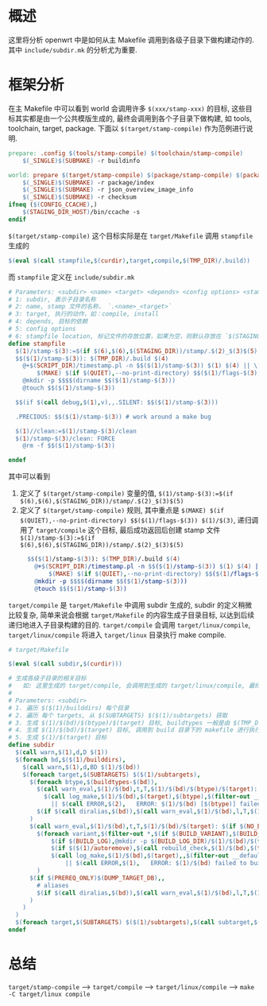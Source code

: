 # 概述

这里将分析 openwrt 中是如何从主 Makefile 调用到各级子目录下做构建动作的. 其中 `include/subdir.mk` 的分析尤为重要.

# 框架分析

在主 Makefile 中可以看到 world 会调用许多 `$(xxx/stamp-xxx)` 的目标, 这些目标其实都是由一个公共模版生成的, 最终会调用到各个子目录下做构建, 如 tools, toolchain, target, package. 下面以 `$(target/stamp-compile)` 作为范例进行说明.

```makefile
prepare: .config $(tools/stamp-compile) $(toolchain/stamp-compile)
	$(_SINGLE)$(SUBMAKE) -r buildinfo

world: prepare $(target/stamp-compile) $(package/stamp-compile) $(package/stamp-install) $(target/stamp-install) FORCE
	$(_SINGLE)$(SUBMAKE) -r package/index
	$(_SINGLE)$(SUBMAKE) -r json_overview_image_info
	$(_SINGLE)$(SUBMAKE) -r checksum
ifneq ($(CONFIG_CCACHE),)
	$(STAGING_DIR_HOST)/bin/ccache -s
endif
```

`$(target/stamp-compile)` 这个目标实际是在 `target/Makefile` 调用 `stampfile` 生成的

```makefile
$(eval $(call stampfile,$(curdir),target,compile,$(TMP_DIR)/.build))
```

而 `stampfile` 定义在 `include/subdir.mk`

```makefile
# Parameters: <subdir> <name> <target> <depends> <config options> <stampfile location>
# 1: subdir, 表示子目录名称
# 2: name, stamp 文件的名称， `.<name>_<target>`
# 3: target, 执行的动作，如：compile, install
# 4: depends, 目标的依赖
# 5: config options
# 6: stampfile location, 标记文件的存放位置，如果为空，则默认存放在 `$(STAGING_DIR))/stamp/`
define stampfile
  $(1)/stamp-$(3):=$(if $(6),$(6),$(STAGING_DIR))/stamp/.$(2)_$(3)$(5)
  $$($(1)/stamp-$(3)): $(TMP_DIR)/.build $(4)
	@+$(SCRIPT_DIR)/timestamp.pl -n $$($(1)/stamp-$(3)) $(1) $(4) || \
		$(MAKE) $(if $(QUIET),--no-print-directory) $$($(1)/flags-$(3)) $(1)/$(3)
	@mkdir -p $$$$(dirname $$($(1)/stamp-$(3)))
	@touch $$($(1)/stamp-$(3))

  $$(if $(call debug,$(1),v),,.SILENT: $$($(1)/stamp-$(3)))

  .PRECIOUS: $$($(1)/stamp-$(3)) # work around a make bug

  $(1)//clean:=$(1)/stamp-$(3)/clean
  $(1)/stamp-$(3)/clean: FORCE
	@rm -f $$($(1)/stamp-$(3))

endef
```

其中可以看到 
1. 定义了 `$(target/stamp-compile)` 变量的值, `$(1)/stamp-$(3):=$(if $(6),$(6),$(STAGING_DIR))/stamp/.$(2)_$(3)$(5)` 
2. 定义了 `$(target/stamp-compile)` 规则, 其中重点是 `$(MAKE) $(if $(QUIET),--no-print-directory) $$($(1)/flags-$(3)) $(1)/$(3)`, 递归调用了 `target/compile` 这个目标, 最后成功返回后创建 stamp 文件 `$(1)/stamp-$(3):=$(if $(6),$(6),$(STAGING_DIR))/stamp/.$(2)_$(3)$(5)`
    ```makefile
      $$($(1)/stamp-$(3)): $(TMP_DIR)/.build $(4)
        @+$(SCRIPT_DIR)/timestamp.pl -n $$($(1)/stamp-$(3)) $(1) $(4) || \
            $(MAKE) $(if $(QUIET),--no-print-directory) $$($(1)/flags-$(3)) $(1)/$(3)
        @mkdir -p $$$$(dirname $$($(1)/stamp-$(3)))
        @touch $$($(1)/stamp-$(3))
    ```

`target/compile` 是 `target/Makefile` 中调用 subdir 生成的, subdir 的定义稍微比较复杂, 简单来说会根据 `target/Makefile` 的内容生成子目录目标, 以达到后续递归地进入子目录构建的目的. `target/compile` 会调用 `target/linux/compile`, `target/linux/compile` 将进入 `target/linux` 目录执行 make compile.

```makefile
# target/Makefile

$(eval $(call subdir,$(curdir)))
```

```makefile
# 生成各级子目录的相关目标
#   如: 这里生成的 target/compile, 会调用到生成的 target/linux/compile, 最终进入 target/linux/ 目录下执行 compile 动作
# 
# Parameters: <subdir>
# 1. 遍历 $($(1)/builddirs) 每个目录
# 2. 遍历 每个 targets, 从 $(SUBTARGETS) $($(1)/subtargets) 获取
# 3. 生成 $(1)/$(bd)/$(btype)/$(target) 目标, buildtypes 一般是由 $(TMP_DIR)/.packagedeps 引入
# 4. 生成 $(1)/$(bd)/$(target) 目标, 调用到 build 目录下的 makefile 进行执行对应动作, 这个目标一般会由 $(1)/$(target) 作为依赖引用
# 5. 生成 $(1)/$(target) 目标
define subdir
  $(call warn,$(1),d,D $(1))
  $(foreach bd,$($(1)/builddirs),
    $(call warn,$(1),d,BD $(1)/$(bd))
    $(foreach target,$(SUBTARGETS) $($(1)/subtargets),
      $(foreach btype,$(buildtypes-$(bd)),
        $(call warn_eval,$(1)/$(bd),t,T,$(1)/$(bd)/$(btype)/$(target): $(if $(NO_DEPS)$(QUILT),,$($(1)/$(bd)/$(btype)/$(target)) $(call $(1)//$(btype)/$(target),$(1)/$(bd)/$(btype))))
		  $(call log_make,$(1)/$(bd),$(target),$(btype),$(filter-out __default,$(variant)),$($(1)/$(bd)/variants)) \
			|| $(call ERROR,$(2),   ERROR: $(1)/$(bd) [$(btype)] failed to build.,$(findstring $(bd),$($(1)/builddirs-ignore-$(btype)-$(target))))
        $(if $(call diralias,$(bd)),$(call warn_eval,$(1)/$(bd),l,T,$(1)/$(call diralias,$(bd))/$(btype)/$(target): $(1)/$(bd)/$(btype)/$(target)))
      )
      $(call warn_eval,$(1)/$(bd),t,T,$(1)/$(bd)/$(target): $(if $(NO_DEPS)$(QUILT),,$($(1)/$(bd)/$(target)) $(call $(1)//$(target),$(1)/$(bd))))
        $(foreach variant,$(filter-out *,$(if $(BUILD_VARIANT),$(BUILD_VARIANT),$(if $(strip $($(1)/$(bd)/variants)),$($(1)/$(bd)/variants),$(if $($(1)/$(bd)/default-variant),$($(1)/$(bd)/default-variant),__default)))),
			$(if $(BUILD_LOG),@mkdir -p $(BUILD_LOG_DIR)/$(1)/$(bd)/$(filter-out __default,$(variant)))
			$(if $($(1)/autoremove),$(call rebuild_check,$(1)/$(bd),$(target),,$(filter-out __default,$(variant)),$($(1)/$(bd)/variants)))
			$(call log_make,$(1)/$(bd),$(target),,$(filter-out __default,$(variant)),$($(1)/$(bd)/variants)) \
				|| $(call ERROR,$(1),   ERROR: $(1)/$(bd) failed to build$(if $(filter-out __default,$(variant)), (build variant: $(variant))).,$(findstring $(bd),$($(1)/builddirs-ignore-$(target)))) 
        )
      $(if $(PREREQ_ONLY)$(DUMP_TARGET_DB),,
        # aliases
        $(if $(call diralias,$(bd)),$(call warn_eval,$(1)/$(bd),l,T,$(1)/$(call diralias,$(bd))/$(target): $(1)/$(bd)/$(target)))
	  )
	)
  )
  $(foreach target,$(SUBTARGETS) $($(1)/subtargets),$(call subtarget,$(1),$(target)))
endef
```

# 总结

`target/stamp-compile` --> `target/compile` --> `target/linux/compile` --> `make -C target/linux compile`
